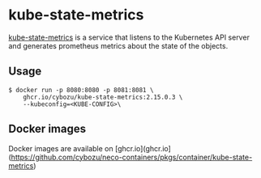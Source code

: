 kube-state-metrics
==================

[kube-state-metrics](https://github.com/kubernetes/kube-state-metrics) is a service that listens to the Kubernetes API server and generates prometheus metrics about the state of the objects.

Usage
-----

```console
$ docker run -p 8080:8080 -p 8081:8081 \
    ghcr.io/cybozu/kube-state-metrics:2.15.0.3 \
    --kubeconfig=<KUBE-CONFIG>\
```

Docker images
-------------

Docker images are available on [ghcr.io](ghcr.io](https://github.com/cybozu/neco-containers/pkgs/container/kube-state-metrics)
